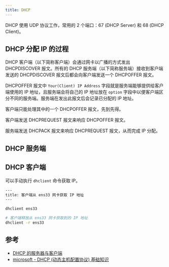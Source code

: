```yaml
---
title: DHCP
---
```



DHCP 使用 UDP 协议工作，常用的 2 个端口：67 (DHCP Server) 和 68 (DHCP Client)。

## DHCP 分配 IP 的过程

DHCP 客户端（以下简称客户端）会通过网卡以广播的方式发出 DHCPDISCOVER 报文。所有的 DHCP 服务端（以下简称服务端）接收到客户端发送的 DHCPDISCOVER 报文后都会向客户端发送一个 DHCPOFFER 报文。

DHCPOFFER 报文中 `Your(Client) IP Address` 字段就是服务端能够提供给客户端使用的 IP 地址，且服务端会将自己的 IP 地址放在 `option` 字段中以便客户端区分不同的服务端。服务端在发出此报文后会记录已分配的 IP 地址。

客户端只能处理其中的一个 DHCPOFFER 报文，先到先得。

客户端发送 DHCPREQUEST 报文来响应 DHCPOFFER 报文。

服务端发送 DHCPACK 报文来响应 DHCPREQUEST 报文，从而完成 IP 分配。


## DHCP 服务端

## DHCP 客户端

可以手动执行 `dhclient` 命令获取 IP。

```sh
---
title: 客户端从 ens33 网卡获取 IP 地址
---

dhclient ens33

# 客户端释放从 ens33 网卡获取到的 IP 地址
dhclient -r ens33
```

## 参考

- [DHCP 的服务器与客户端](https://archive.ph/lf9Rm)
- [microsoft - DHCP (动态主机配置协议) 基础知识](https://archive.ph/tLHdD)
